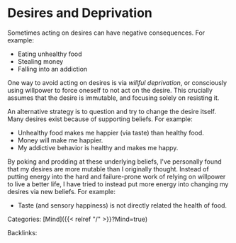 # Desires and Deprivation

Sometimes acting on desires can have negative consequences. For example:

 - Eating unhealthy food
 - Stealing money
 - Falling into an addiction

One way to avoid acting on desires is via _willful deprivation_, or consciously
using willpower to force oneself to not act on the desire. This crucially
assumes that the desire is immutable, and focusing solely on resisting it.

An alternative strategy is to question and try to change the desire itself.
Many desires exist because of supporting beliefs. For example:

 - Unhealthy food makes me happier (via taste) than healthy food.
 - Money will make me happier.
 - My addictive behavior is healthy and makes me happy.

By poking and prodding at these underlying beliefs, I've personally found that
my desires are more mutable than I originally thought.  Instead of putting
energy into the hard and failure-prone work of relying on willpower to live a
better life, I have tried to instead put more energy into changing my desires
via new beliefs. For example:

 - Taste (and sensory happiness) is not directly related the health of food.










Categories: [Mind]({{< relref "/" >}}?Mind=true)

Backlinks: 